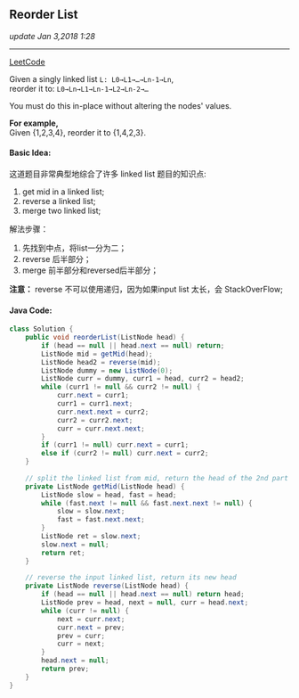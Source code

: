 ## Reorder List
_update Jan 3,2018 1:28_

---
[LeetCode](https://leetcode.com/problems/reorder-list/description/)


Given a singly linked list `L: L0→L1→…→Ln-1→Ln`,   
reorder it to: `L0→Ln→L1→Ln-1→L2→Ln-2→…`  

You must do this in-place without altering the nodes' values.

**For example,**  
Given {1,2,3,4}, reorder it to {1,4,2,3}.

#### Basic  Idea:
这道题目非常典型地综合了许多 linked list 题目的知识点:

1.  get mid in a linked list;
2.  reverse a linked list;
3.  merge two linked list;

解法步骤：  

1.  先找到中点，将list一分为二；
2.  reverse 后半部分；
3.  merge 前半部分和reversed后半部分；

**注意：** reverse 不可以使用递归，因为如果input list 太长，会 StackOverFlow;

#### Java Code:
```java
class Solution {
    public void reorderList(ListNode head) {
        if (head == null || head.next == null) return;
        ListNode mid = getMid(head);
        ListNode head2 = reverse(mid);
        ListNode dummy = new ListNode(0);
        ListNode curr = dummy, curr1 = head, curr2 = head2;
        while (curr1 != null && curr2 != null) {
            curr.next = curr1;
            curr1 = curr1.next;
            curr.next.next = curr2;
            curr2 = curr2.next;
            curr = curr.next.next;
        }
        if (curr1 != null) curr.next = curr1;
        else if (curr2 != null) curr.next = curr2;
    }
    
    // split the linked list from mid, return the head of the 2nd part
    private ListNode getMid(ListNode head) {
        ListNode slow = head, fast = head;
        while (fast.next != null && fast.next.next != null) {
            slow = slow.next;
            fast = fast.next.next;
        }
        ListNode ret = slow.next;
        slow.next = null;
        return ret;
    }
    
    // reverse the input linked list, return its new head
    private ListNode reverse(ListNode head) {
        if (head == null || head.next == null) return head;
        ListNode prev = head, next = null, curr = head.next;
        while (curr != null) {
            next = curr.next;
            curr.next = prev;
            prev = curr;
            curr = next;
        }
        head.next = null;
        return prev;
    }
}
```